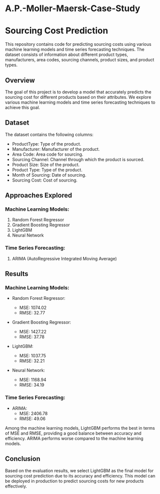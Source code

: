 ﻿# A.P.-Moller-Maersk-Case-Study
# Sourcing Cost Prediction

This repository contains code for predicting sourcing costs using various machine learning models and time series forecasting techniques. The dataset consists of information about different product types, manufacturers, area codes, sourcing channels, product sizes, and product types.

## Overview

The goal of this project is to develop a model that accurately predicts the sourcing cost for different products based on their attributes. We explore various machine learning models and time series forecasting techniques to achieve this goal.

## Dataset

The dataset contains the following columns:

- ProductType: Type of the product.
- Manufacturer: Manufacturer of the product.
- Area Code: Area code for sourcing.
- Sourcing Channel: Channel through which the product is sourced.
- Product Size: Size of the product.
- Product Type: Type of the product.
- Month of Sourcing: Date of sourcing.
- Sourcing Cost: Cost of sourcing.

## Approaches Explored

### Machine Learning Models:
1. Random Forest Regressor
2. Gradient Boosting Regressor
3. LightGBM
4. Neural Network

### Time Series Forecasting:
1. ARIMA (AutoRegressive Integrated Moving Average)

## Results

### Machine Learning Models:
- Random Forest Regressor:
  - MSE: 1074.02
  - RMSE: 32.77
  
- Gradient Boosting Regressor:
  - MSE: 1427.22
  - RMSE: 37.78
  
- LightGBM:
  - MSE: 1037.75
  - RMSE: 32.21

- Neural Network:
  - MSE: 1168.94
  - RMSE: 34.19

### Time Series Forecasting:
- ARIMA:
  - MSE: 2406.78
  - RMSE: 49.06

Among the machine learning models, LightGBM performs the best in terms of MSE and RMSE, providing a good balance between accuracy and efficiency. ARIMA performs worse compared to the machine learning models.

## Conclusion

Based on the evaluation results, we select LightGBM as the final model for sourcing cost prediction due to its accuracy and efficiency. This model can be deployed in production to predict sourcing costs for new products effectively.
